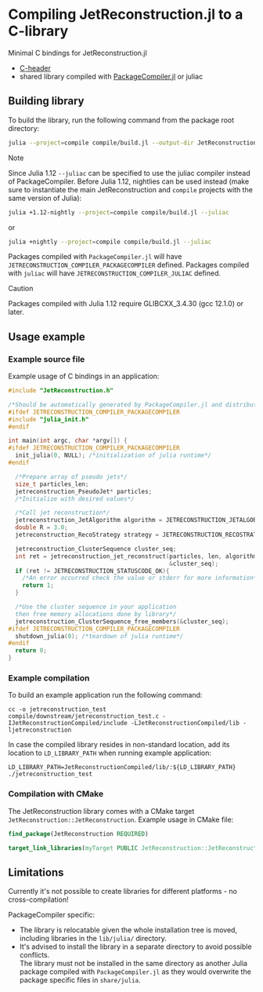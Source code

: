# Compiling JetReconstruction.jl to a C-library

Minimal C bindings for JetReconstruction.jl

- [C-header](include/JetReconstruction.h.in)
- shared library compiled with [PackageCompiler.jl](https://github.com/JuliaLang/PackageCompiler.jl) or juliac

## Building library

To build the library, run the following command from the package root directory:

```sh
julia --project=compile compile/build.jl --output-dir JetReconstructionCompiled
```

> [!NOTE]  
> Since Julia 1.12 `--juliac` can be specified to use the juliac compiler instead of PackageCompiler.
> Before Julia 1.12, nightlies can be used instead (make sure to instantiate the main JetReconstruction and `compile` projects with the same version of Julia):
>
> ```sh
> julia +1.12-nightly --project=compile compile/build.jl --juliac
> ```
>
> or
>
> ```sh
> julia +nightly --project=compile compile/build.jl --juliac
> ```
>
> Packages compiled with `PackageCompiler.jl` will have `JETRECONSTRUCTION_COMPILER_PACKAGECOMPILER` defined. Packages compiled with `juliac` will have `JETRECONSTRUCTION_COMPILER_JULIAC` defined.


> [!CAUTION]
> Packages compiled with Julia 1.12 require GLIBCXX_3.4.30 (gcc 12.1.0) or later.

## Usage example

### Example source file

Example usage of C bindings in an application:

```C
#include "JetReconstruction.h"

/*Should be automatically generated by PackageCompiler.jl and distributed together with the "JetReconstruction.h" header file*/
#ifdef JETRECONSTRUCTION_COMPILER_PACKAGECOMPILER
#include "julia_init.h"
#endif

int main(int argc, char *argv[]) {
#ifdef JETRECONSTRUCTION_COMPILER_PACKAGECOMPILER
  init_julia(0, NULL); /*initialization of julia runtime*/
#endif

  /*Prepare array of pseudo jets*/
  size_t particles_len;
  jetreconstruction_PseudoJet* particles;
  /*Initialize with desired values*/

  /*Call jet reconstruction*/
  jetreconstruction_JetAlgorithm algorithm = JETRECONSTRUCTION_JETALGORITHM_CA;
  double R = 3.0;
  jetreconstruction_RecoStrategy strategy = JETRECONSTRUCTION_RECOSTRATEGY_BEST;

  jetreconstruction_ClusterSequence cluster_seq;
  int ret = jetreconstruction_jet_reconstruct(particles, len, algorithm, R, strategy,
                                              &cluster_seq);
  if (ret != JETRECONSTRUCTION_STATUSCODE_OK){
    /*An error occurred check the value or stderr for more information*/
    return 1;
  }

  /*Use the cluster sequence in your application
  then free memory allocations done by library*/
  jetreconstruction_ClusterSequence_free_members(&cluster_seq);
#ifdef JETRECONSTRUCTION_COMPILER_PACKAGECOMPILER
  shutdown_julia(0); /*teardown of julia runtime*/
#endif
  return 0;
}

```

### Example compilation

To build an example application run the following command:

```shell
cc -o jetreconstruction_test compile/downstream/jetreconstruction_test.c -IJetReconstructionCompiled/include -LJetReconstructionCompiled/lib -ljetreconstruction
```

In case the compiled library resides in non-standard location, add its location to `LD_LIBRARY_PATH` when running example application:

```shell
LD_LIBRARY_PATH=JetReconstructionCompiled/lib/:${LD_LIBRARY_PATH} ./jetreconstruction_test
```

### Compilation with CMake

The JetReconstruction library comes with a CMake target `JetReconstruction::JetReconstruction`. Example usage in CMake file:

```cmake
find_package(JetReconstruction REQUIRED)

target_link_libraries(myTarget PUBLIC JetReconstruction::JetReconstruction)
```

## Limitations

Currently it's not possible to create libraries for different platforms - no cross-compilation!

PackageCompiler specific:

- The library is relocatable given the whole installation tree is moved, including libraries in the `lib/julia/` directory.
- It's advised to install the library in a separate directory to avoid possible conflicts.  
  The library must not be installed in the same directory as another Julia package compiled with `PackageCompiler.jl` as they would overwrite the package specific files in `share/julia`.
